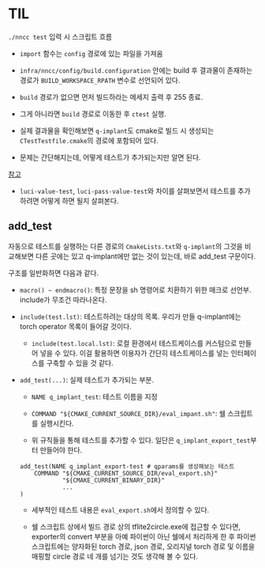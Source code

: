 # TIL

`./nncc test` 입력 시 스크립트 흐름

- `import` 함수는 `config` 경로에 있는 파일을 가져옴

- `infra/nncc/config/build.configuration` 안에는 build 후 결과물이 존재하는 경로가 `BUILD_WORKSPACE_RPATH` 변수로 선언되어 있다.

- `build` 경로가 없으면 먼저 빌드하라는 메세지 출력 후 255 종료.

- 그게 아니라면 `build` 경로로 이동한 후 `ctest` 실행.

- 실제 결과물을 확인해보면 `q-implant`도 cmake로 빌드 시 생성되는 `CTestTestfile.cmake`의 경로에 포함되어 있다.

- 문제는 간단해지는데, 어떻게 테스트가 추가되는지만 알면 된다.

[참고](http://freehuni.blogspot.com/2017/12/ctest.html)

- `luci-value-test`, `luci-pass-value-test`와 차이를 살펴보면서 테스트를 추가하려면 어떻게 하면 될지 살펴본다.

## add_test

자동으로 테스트를 실행하는 다른 경로의 `CmakeLists.txt`와 `q-implant`의 그것을 비교해보면 다른 곳에는 있고 q-implant에만 없는 것이 있는데, 바로 add_test 구문이다.

구조를 일반화하면 다음과 같다.

- `macro() ~ endmacro()`: 특정 문장을 sh 명령어로 치환하기 위한 매크로 선언부. include가 무조건 따라나온다.

- `include(test.lst)`: 테스트하려는 대상의 목록. 우리가 만들 q-implant에는 torch operator 목록이 들어갈 것이다.

    - `include(test.local.lst)`: 로컬 환경에서 테스트케이스를 커스텀으로 만들어 넣을 수 있다. 이걸 활용하면 이용자가 간단히 테스트케이스를 넣는 인터페이스를 구축할 수 있을 것 같다.

- `add_test(...)`: 실제 테스트가 추가되는 부분.

    - `NAME q_implant_test`: 테스트 이름을 지정

    - `COMMAND "${CMAKE_CURRENT_SOURCE_DIR}/eval_impant.sh"`: 쉘 스크립트를 실행시킨다.

    - 위 규칙들을 통해 테스트를 추가할 수 있다. 일단은 `q_implant_export_test`부터 만들어야 한다.
    ```
    add_test(NAME q_implant_export-test # qparams를 생성해보는 테스트
        COMMAND "${CMAKE_CURRENT_SOURCE_DIR/eval_export.sh}"
                "${CMAKE_CURRENT_BINARY_DIR}"
                ...
    )
    ```

    - 세부적인 테스트 내용은 `eval_export.sh`에서 정의할 수 있다.

    - 쉘 스크립트 상에서 빌드 경로 상의 tflite2circle.exe에 접근할 수 있다면, exporter의 convert 부분을 아예 파이썬이 아닌 쉘에서 처리하게 한 후 파이썬 스크립트에는 양자화된 torch 경로, json 경로, 오리지널 torch 경로 및 이름을 매핑할 circle 경로 네 개를 넘기는 것도 생각해 볼 수 있다.
      